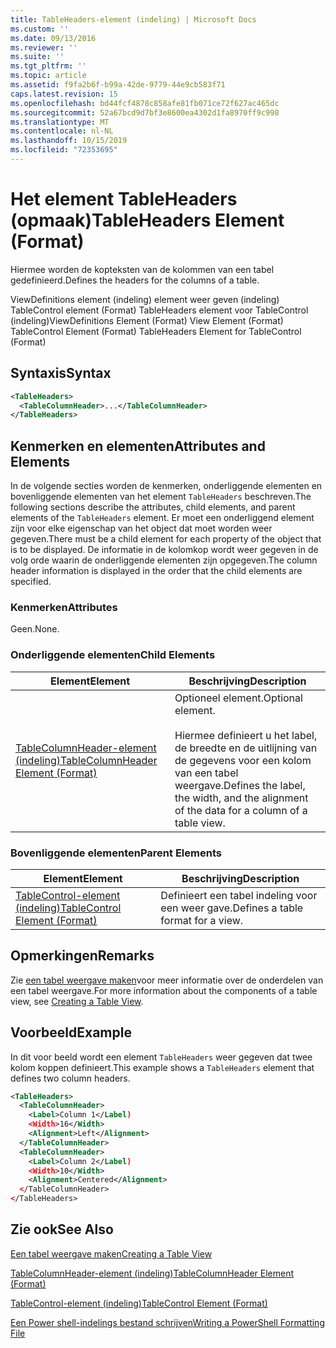 ```yaml
---
title: TableHeaders-element (indeling) | Microsoft Docs
ms.custom: ''
ms.date: 09/13/2016
ms.reviewer: ''
ms.suite: ''
ms.tgt_pltfrm: ''
ms.topic: article
ms.assetid: f9fa2b6f-b99a-42de-9779-44e9cb583f71
caps.latest.revision: 15
ms.openlocfilehash: bd44fcf4878c858afe81fb071ce72f627ac465dc
ms.sourcegitcommit: 52a67bcd9d7bf3e8600ea4302d1fa8970ff9c998
ms.translationtype: MT
ms.contentlocale: nl-NL
ms.lasthandoff: 10/15/2019
ms.locfileid: "72353695"
---
```

# <a name="tableheaders-element-format"></a><span data-ttu-id="e8a10-102">Het element TableHeaders (opmaak)</span><span class="sxs-lookup"><span data-stu-id="e8a10-102">TableHeaders Element (Format)</span></span>

<span data-ttu-id="e8a10-103">Hiermee worden de kopteksten van de kolommen van een tabel gedefinieerd.</span><span class="sxs-lookup"><span data-stu-id="e8a10-103">Defines the headers for the columns of a table.</span></span>

<span data-ttu-id="e8a10-104">ViewDefinitions element (indeling) element weer geven (indeling) TableControl element (Format) TableHeaders element voor TableControl (indeling)</span><span class="sxs-lookup"><span data-stu-id="e8a10-104">ViewDefinitions Element (Format) View Element (Format) TableControl Element (Format) TableHeaders Element for TableControl (Format)</span></span>

## <a name="syntax"></a><span data-ttu-id="e8a10-105">Syntaxis</span><span class="sxs-lookup"><span data-stu-id="e8a10-105">Syntax</span></span>

```xml
<TableHeaders>
  <TableColumnHeader>...</TableColumnHeader>
</TableHeaders>

```

## <a name="attributes-and-elements"></a><span data-ttu-id="e8a10-106">Kenmerken en elementen</span><span class="sxs-lookup"><span data-stu-id="e8a10-106">Attributes and Elements</span></span>

<span data-ttu-id="e8a10-107">In de volgende secties worden de kenmerken, onderliggende elementen en bovenliggende elementen van het element `TableHeaders` beschreven.</span><span class="sxs-lookup"><span data-stu-id="e8a10-107">The following sections describe the attributes, child elements, and parent elements of the `TableHeaders` element.</span></span> <span data-ttu-id="e8a10-108">Er moet een onderliggend element zijn voor elke eigenschap van het object dat moet worden weer gegeven.</span><span class="sxs-lookup"><span data-stu-id="e8a10-108">There must be a child element for each property of the object that is to be displayed.</span></span> <span data-ttu-id="e8a10-109">De informatie in de kolomkop wordt weer gegeven in de volg orde waarin de onderliggende elementen zijn opgegeven.</span><span class="sxs-lookup"><span data-stu-id="e8a10-109">The column header information is displayed in the order that the child elements are specified.</span></span>

### <a name="attributes"></a><span data-ttu-id="e8a10-110">Kenmerken</span><span class="sxs-lookup"><span data-stu-id="e8a10-110">Attributes</span></span>

<span data-ttu-id="e8a10-111">Geen.</span><span class="sxs-lookup"><span data-stu-id="e8a10-111">None.</span></span>

### <a name="child-elements"></a><span data-ttu-id="e8a10-112">Onderliggende elementen</span><span class="sxs-lookup"><span data-stu-id="e8a10-112">Child Elements</span></span>

|<span data-ttu-id="e8a10-113">Element</span><span class="sxs-lookup"><span data-stu-id="e8a10-113">Element</span></span>|<span data-ttu-id="e8a10-114">Beschrijving</span><span class="sxs-lookup"><span data-stu-id="e8a10-114">Description</span></span>|
|-------------|-----------------|
|[<span data-ttu-id="e8a10-115">TableColumnHeader-element (indeling)</span><span class="sxs-lookup"><span data-stu-id="e8a10-115">TableColumnHeader Element (Format)</span></span>](./tablecolumnheader-element-format.md)|<span data-ttu-id="e8a10-116">Optioneel element.</span><span class="sxs-lookup"><span data-stu-id="e8a10-116">Optional element.</span></span><br /><br /> <span data-ttu-id="e8a10-117">Hiermee definieert u het label, de breedte en de uitlijning van de gegevens voor een kolom van een tabel weergave.</span><span class="sxs-lookup"><span data-stu-id="e8a10-117">Defines the label, the width, and the alignment of the data for a column of a table view.</span></span>|

### <a name="parent-elements"></a><span data-ttu-id="e8a10-118">Bovenliggende elementen</span><span class="sxs-lookup"><span data-stu-id="e8a10-118">Parent Elements</span></span>

|<span data-ttu-id="e8a10-119">Element</span><span class="sxs-lookup"><span data-stu-id="e8a10-119">Element</span></span>|<span data-ttu-id="e8a10-120">Beschrijving</span><span class="sxs-lookup"><span data-stu-id="e8a10-120">Description</span></span>|
|-------------|-----------------|
|[<span data-ttu-id="e8a10-121">TableControl-element (indeling)</span><span class="sxs-lookup"><span data-stu-id="e8a10-121">TableControl Element (Format)</span></span>](./tablecontrol-element-format.md)|<span data-ttu-id="e8a10-122">Definieert een tabel indeling voor een weer gave.</span><span class="sxs-lookup"><span data-stu-id="e8a10-122">Defines a table format for a view.</span></span>|

## <a name="remarks"></a><span data-ttu-id="e8a10-123">Opmerkingen</span><span class="sxs-lookup"><span data-stu-id="e8a10-123">Remarks</span></span>

<span data-ttu-id="e8a10-124">Zie [een tabel weergave maken](./creating-a-table-view.md)voor meer informatie over de onderdelen van een tabel weergave.</span><span class="sxs-lookup"><span data-stu-id="e8a10-124">For more information about the components of a table view, see [Creating a Table View](./creating-a-table-view.md).</span></span>

## <a name="example"></a><span data-ttu-id="e8a10-125">Voorbeeld</span><span class="sxs-lookup"><span data-stu-id="e8a10-125">Example</span></span>

<span data-ttu-id="e8a10-126">In dit voor beeld wordt een element `TableHeaders` weer gegeven dat twee kolom koppen definieert.</span><span class="sxs-lookup"><span data-stu-id="e8a10-126">This example shows a `TableHeaders` element that defines two column headers.</span></span>

```xml
<TableHeaders>
  <TableColumnHeader>
    <Label>Column 1</Label)
    <Width>16</Width>
    <Alignment>Left</Alignment>
  </TableColumnHeader>
  <TableColumnHeader>
    <Label>Column 2</Label)
    <Width>10</Width>
    <Alignment>Centered</Alignment>
  </TableColumnHeader>
</TableHeaders>
```

## <a name="see-also"></a><span data-ttu-id="e8a10-127">Zie ook</span><span class="sxs-lookup"><span data-stu-id="e8a10-127">See Also</span></span>

[<span data-ttu-id="e8a10-128">Een tabel weergave maken</span><span class="sxs-lookup"><span data-stu-id="e8a10-128">Creating a Table View</span></span>](./creating-a-table-view.md)

[<span data-ttu-id="e8a10-129">TableColumnHeader-element (indeling)</span><span class="sxs-lookup"><span data-stu-id="e8a10-129">TableColumnHeader Element (Format)</span></span>](./tablecolumnheader-element-format.md)

[<span data-ttu-id="e8a10-130">TableControl-element (indeling)</span><span class="sxs-lookup"><span data-stu-id="e8a10-130">TableControl Element (Format)</span></span>](./tablecontrol-element-format.md)

[<span data-ttu-id="e8a10-131">Een Power shell-indelings bestand schrijven</span><span class="sxs-lookup"><span data-stu-id="e8a10-131">Writing a PowerShell Formatting File</span></span>](./writing-a-powershell-formatting-file.md)
